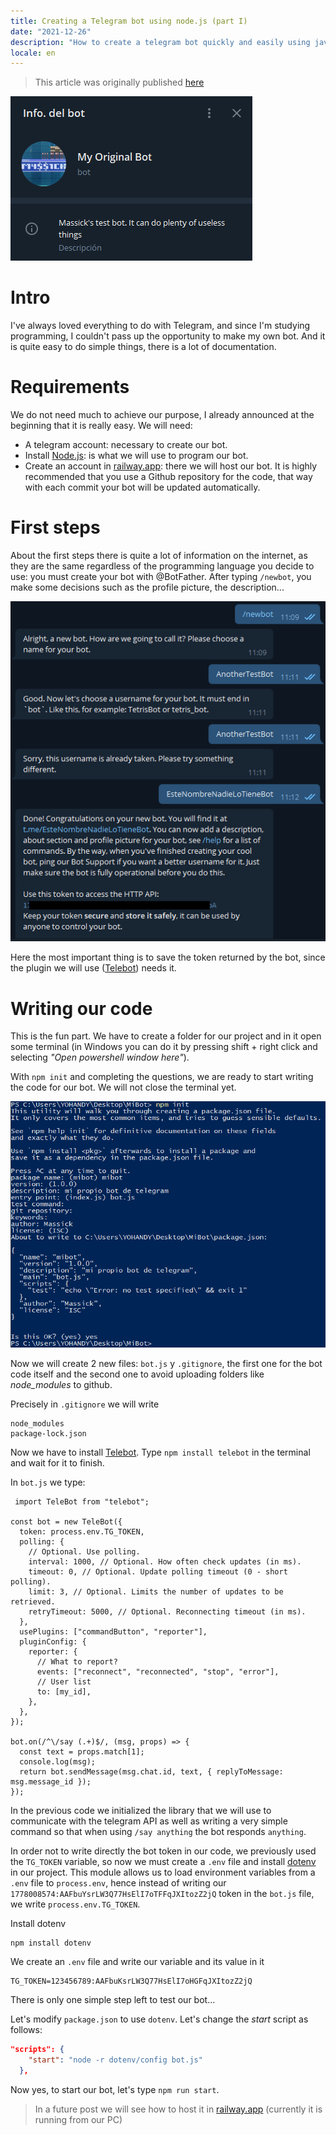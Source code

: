 ```yaml
---
title: Creating a Telegram bot using node.js (part I)
date: "2021-12-26"
description: "How to create a telegram bot quickly and easily using javascript."
locale: en
---
```


> This article was originally published [here](https://wastingblog.gatsbyjs.io/posts/telegram-bot-usando-node-telebot-y-railway)

![My bot bio in Telegram](./bot.png)

# Intro

I've always loved everything to do with Telegram, and since I'm studying programming, I couldn't pass up the opportunity to make my own bot. And it is quite easy to do simple things, there is a lot of documentation.

# Requirements

We do not need much to achieve our purpose, I already announced at the beginning that it is really easy. We will need:

- A telegram account: necessary to create our bot.
- Install [Node.js](https://nodejs.org/): is what we will use to program our bot.
- Create an account in [railway.app](https://railway.app/): there we will host our bot. It is highly recommended that you use a Github repository for the code, that way with each commit your bot will be updated automatically.

# First steps

About the first steps there is quite a lot of information on the internet, as they are the same regardless of the programming language you decide to use: you must create your bot with @BotFather. After typing `/newbot`, you make some decisions such as the profile picture, the description...

![BotFather configuration](./botfather.png)

Here the most important thing is to save the token returned by the bot, since the plugin we will use ([Telebot](https://github.com/mullwar/telebot)) needs it.

# Writing our code

This is the fun part. We have to create a folder for our project and in it open some terminal (in Windows you can do it by pressing shift + right click and selecting _"Open powershell window here"_).

With `npm init` and completing the questions, we are ready to start writing the code for our bot. We will not close the terminal yet.

![npm init](./init.png)

Now we will create 2 new files: `bot.js` y `.gitignore`, the first one for the bot code itself and the second one to avoid uploading folders like _node_modules_ to github.

Precisely in `.gitignore` we will write

```
node_modules
package-lock.json
```

Now we have to install [Telebot](https://github.com/mullwar/telebot). Type `npm install telebot` in the terminal and wait for it to finish.

In `bot.js` we type:

```
 import TeleBot from "telebot";

const bot = new TeleBot({
  token: process.env.TG_TOKEN,
  polling: {
    // Optional. Use polling.
    interval: 1000, // Optional. How often check updates (in ms).
    timeout: 0, // Optional. Update polling timeout (0 - short polling).
    limit: 3, // Optional. Limits the number of updates to be retrieved.
    retryTimeout: 5000, // Optional. Reconnecting timeout (in ms).
  },
  usePlugins: ["commandButton", "reporter"],
  pluginConfig: {
    reporter: {
      // What to report?
      events: ["reconnect", "reconnected", "stop", "error"],
      // User list
      to: [my_id],
    },
  },
});

bot.on(/^\/say (.+)$/, (msg, props) => {
  const text = props.match[1];
  console.log(msg);
  return bot.sendMessage(msg.chat.id, text, { replyToMessage: msg.message_id });
});
```

In the previous code we initialized the library that we will use to communicate with the telegram API as well as writing a very simple command so that when using `/say anything` the bot responds `anything`.

In order not to write directly the bot token in our code, we previously used the `TG_TOKEN` variable, so now we must create a `.env` file and install [dotenv](https://github.com/motdotla/dotenv) in our project. This module allows us to load environment variables from a `.env` file to `process.env`, hence instead of writing our `1778008574:AAFbuYsrLW3Q77HsElI7oTFFqJXItozZ2jQ` token in the `bot.js` file, we write `process.env.TG_TOKEN`.

Install dotenv

```node
npm install dotenv
```

We create an `.env` file and write our variable and its value in it

```
TG_TOKEN=123456789:AAFbuKsrLW3Q77HsElI7oHGFqJXItozZ2jQ
```

There is only one simple step left to test our bot...

Let's modify `package.json` to use `dotenv`. Let's change the _start_ script as follows:

```json
"scripts": {
    "start": "node -r dotenv/config bot.js"
  },
```

Now yes, to start our bot, let's type `npm run start`.

> In a future post we will see how to host it in [railway.app](https://railway.app/) (currently it is running from our PC)
